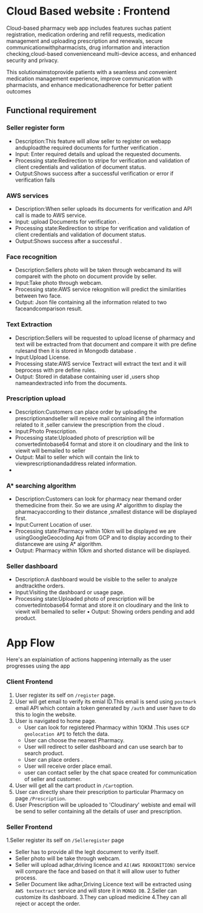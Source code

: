 # Cloud Based website : Frontend 

Cloud-based pharmacy web app includes features suchas patient registration, medication ordering and refill requests, medication management and uploading prescription and renewals, secure communicationwithpharmacists, drug information and interaction checking,cloud-based convenienceand multi-device access, and enhanced security and privacy. 

This solutionaimstoprovide patients with a seamless and convenient medication management experience, improve communication with pharmacists, and enhance medicationadherence for better patient outcomes

## Functional requirement
### Seller register form
* Description:This feature will allow seller to register on webapp anduploadthe required documents for further verification .
* Input: Enter required details and upload the requested documents.
* Processing state:Redirection to stripe for verification and validation of client credentials and validation of document status.
* Output:Shows success after a successful verification or error if verification fails

### AWS services
* Description:When seller uploads its documents for verification and API call is made to AWS service.
* Input: upload Documents for verification .
* Processing state:Redirection to stripe for verification and validation of client credentials and validation of document status.
* Output:Shows success after a successful .

### Face recognition
* Description:Sellers photo will be taken through webcamand its will compareit with the photo on document provide by seller.
* Input:Take photo through webcam.
* Processing state:AWS service rekognition will predict the similarities between two face.
* Output: Json file containing all the information related to two faceandcomparison result.

###  Text Extraction
* Description:Sellers will be requested to upload license of pharmacy and text will be extracted from that document and compare it with pre define rulesand then it 
  is stored in Mongodb database .
* Input:Upload License.
* Processing state:AWS service Textract will extract the text and it will beprocess with pre define rules.
* Output: Stored in database containing user id ,users shop nameandextracted info from the documents.

### Prescription upload
* Description:Customers can place order by uploading the prescriptionandseller will receive mail containing all the information related to it ,seller canview the prescription from the cloud .
* Input:Photo Prescription.
* Processing state:Uploaded photo of prescription will be convertedintobase64 format and store it on cloudinary and the link to viewit will bemailed to seller
* Output: Mail to seller which will contain the link to viewprescriptionandaddress related information.
*
### A* searching algorithm
* Description:Customers can look for pharmacy near themand order themedicine from their. So we are using A* algorithm to display the pharmacyaccording to their distance ,smallest distance will be displayed first.
* Input:Current Location of user.
* Processing state:Pharmacy within 10km will be displayed we are usingGoogleGeocoding Api from GCP and to display according to their distancewe are using A* algorithm.
* Output: Pharmacy within 10km and shorted distance will be displayed.

### Seller dashboard
* Description:A dashboard would be visible to the seller to analyze andtrackthe orders.
* Input:Visiting the dashboard or usage page.
* Processing state:Uploaded photo of prescription will be convertedintobase64 format and store it on cloudinary and the link to viewit will bemailed to seller
• Output: Showing orders pending and add product.


# App Flow

Here's an explainiation of actions happening internally as the user progresses using the app

### Client Frontend
1. User register its self on `/register` page.
2. User will get email to verify its emial ID.This email is send using `postmark` email API which contain a token generated by `/auth` and user have to do this to 
  login the website.
3. User is navigated to home page.
   * User can look for registered Pharmacy within 10KM .This uses `GCP geolocation API` to fetch the data.
   * User can choose the nearest Pharmacy.
   * User will redirect to seller dashboard and can use search bar to search product.
   * User can place orders .
   * User will receive order place email.
   * user can contact seller by the chat space created for communication of seller and customer.
4. User will get all the cart product in `/Cart`option.
5. User can directly share their prescription to particular Pharmacy on page `/Prescription`.
6. User Prescription will be uploaded to 'Cloudinary' webiste and email will be send to seller containing all the details of user and prescription.

### Seller Frontend
1.Seller register its self on `/Selleregister` page
  * Seller has to provide all the legit document to verify itself.
  * Seller photo will be take through webcam.
  * Seller will upload adhar,driving licence and `AI(AWS REKOGNITION)` service will compare the face and based on that it will allow user to futher process.
  * Seller Document like adhar,Driving Licence text will be extracted using `AWS textextract` service and will store it in `MONGO DB`.
2.Seller can customize its dashboard.
3.They can upload medicine
4.They can all reject or accept the order.
 
 



